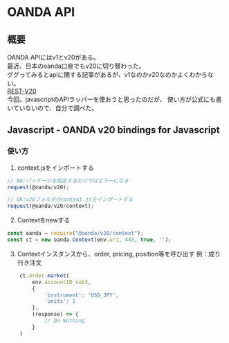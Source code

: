 # OANDA API

## 概要
OANDA APIにはv1とv20がある。  
最近、日本のoanda口座でもv20に切り替わった。  
ググってみるとapiに関する記事があるが、v1なのかv20なのかよくわからない。  
[REST-V20](http://developer.oanda.com/rest-live-v20/sample-code/)  
今回、javascriptのAPIラッパーを使おうと思ったのだが、
使い方が公式にも書いていないので、自分で調べた。

## Javascript - OANDA v20 bindings for Javascript

### 使い方
1. context.jsをインポートする
``` javascript
// NG:パッケージを指定するだけではエラーになる 
request(@oanda/v20);

// OK:v20フォルダのcontext.jsをインポートする
request(@oanda/v20/context);
``` 

2. Contextをnewする
``` javascript
const oanda = require("@oanda/v20/context");
const ct = new oanda.Context(env.uri, 443, true, '');
```

3. Contextインスタンスから、order, pricing, position等を呼び出す
例：成り行き注文
``` javascript
    ct.order.market(
        env.accountID_sub3,
        {
            'instrument': 'USD_JPY',
            'units': 1
        },
        (response) => {
            // Do Nothing
        }
    )
```
